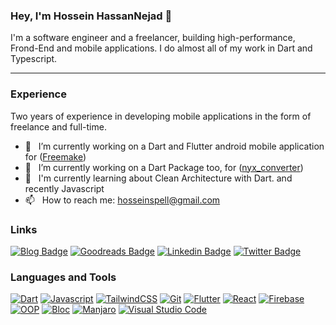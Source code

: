 ### Hey, I'm Hossein HassanNejad 👋
I'm a software engineer and a freelancer, building high-performance, Frond-End and mobile applications. I do almost all of my work in Dart and Typescript.

---

### Experience
Two years of experience in developing mobile applications in the form of freelance and full-time.

- 🔭 &nbsp; I’m currently working on a Dart and Flutter android mobile application for ([Freemake](https://husen-hn.github.io/freemake-page/))
- 🔭 &nbsp; I’m currently working on a Dart Package too, for ([nyx_converter](https://github.com/xaus-group/nyx_converter))
- 🌱 &nbsp; I'm currently learning about Clean Architecture with Dart. and recently Javascript
- 📫 &nbsp; How to reach me: hosseinspell@gmail.com

### Links
[![Blog Badge](https://img.shields.io/badge/Blog-000?style=for-the-badge&logo=blog&logoColor=white)](https://husen.netlify.app)
[![Goodreads Badge](https://img.shields.io/badge/Goodreads-372213?style=for-the-badge&logo=goodreads&logoColor=white)](https://www.goodreads.com/hassannejad)
[![Linkedin Badge](https://img.shields.io/badge/LinkedIn-0077B5?style=for-the-badge&logo=linkedin&logoColor=white)](https://www.linkedin.com/in/hossein-hassannejad)
[![Twitter Badge](https://img.shields.io/badge/Twitter-1D9BF0?style=for-the-badge&logo=twitter&logoColor=white)](https://twitter.com/husen_hn)

### Languages and Tools
[![Dart](https://img.shields.io/badge/dart-%230175C2.svg?style=for-the-badge&logo=dart&logoColor=white)](https://dart.dev)
[![Javascript](https://img.shields.io/badge/Javascript-F0DB4F?style=for-the-badge&logo=javascript&logoColor=black)](https://www.ecma-international.org/publications-and-standards/standards/ecma-262/)
[![TailwindCSS](https://img.shields.io/badge/TailwindCSS-0284c7?style=for-the-badge&logo=tailwindcss&logoColor=white)](https://tailwindcss.com)
[![Git](https://img.shields.io/badge/git-%23F05033.svg?style=for-the-badge&logo=git&logoColor=white)](https://git-scm.com/)
[![Flutter](https://img.shields.io/badge/Flutter-%2302569B.svg?style=for-the-badge&logo=Flutter&logoColor=white)](https://flutter.dev)
[![React](https://img.shields.io/badge/React-61dbfb?style=for-the-badge&logo=react&logoColor=black)](https://react.dev)
[![Firebase](https://img.shields.io/badge/firebase-f5820d?style=for-the-badge&logo=firebase&logoColor=white)](https://firebase.google.com)
[![OOP](https://img.shields.io/badge/oop-000?style=for-the-badge&logo=Open%20Collective&logoColor=white)](https://en.wikipedia.org/wiki/Object-oriented_programming)
[![Bloc](https://img.shields.io/badge/flutter%20bloc-1698d9?style=for-the-badge&logo=Artifact%20Hub&logoColor=white)](https://bloclibrary.dev)
[![Manjaro](https://img.shields.io/badge/Manjaro-35BF5C?style=for-the-badge&logo=Manjaro&logoColor=white)](https://manjaro.org)
[![Visual Studio Code](https://img.shields.io/badge/Visual%20Studio%20Code-0078d7.svg?style=for-the-badge&logo=visual-studio-code&logoColor=white)](https://code.visualstudio.com)
